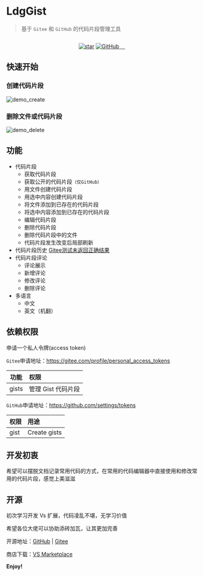 # LdgGist

> 基于 `Gitee` 和 `GitHub` 的代码片段管理工具

<p align="center">
  <img src="https://raw.githubusercontent.com/wanglong126/vscode-ldggist/main/resources/logo.png" alt="">
</p>

<p align="center">
  <a target="_blank" href='https://gitee.com/diycms/vscode-ldggist'><img src='https://img.shields.io/badge/dynamic/json?style=&label=Gitee%20stars&url=https://gitee.com/api/v5/repos/diycms/vscode-ldggist&query=$.stargazers_count' alt='star'></img></a>
  <a href="https://github.com/wanglong126/ldggist" target="_blank">
    <img alt="GitHub" src="https://img.shields.io/github/stars/wanglong126/ldggist?label=Stars&logo=GitHub">
  </a>
  <a target="_blank" href="https://github.com/wanglong126/vscode-ldggist/blob/main/LICENSE">
    <img src="https://img.shields.io/github/license/wanglong126/vscode-ldggist.svg" alt="">
  </a>
  <a target="_blank" href="https://marketplace.visualstudio.com/items?itemName=itldg.ldgGist&ssr=false#version-history">
    <img src="https://vsmarketplacebadge.apphb.com/version-short/itldg.ldgGist.svg?color=blue&style=?style=for-the-badge&logo=visual-studio-code" alt="">
  </a>
  <a target="_blank" href="https://marketplace.visualstudio.com/items?itemName=itldg.ldgGist">
    <img src="https://vsmarketplacebadge.apphb.com/installs-short/itldg.ldgGist.svg" alt="">
  </a>
  <a target="_blank" href="https://marketplace.visualstudio.com/items?itemName=itldg.ldgGist&ssr=false#review-details">
    <img src="https://vsmarketplacebadge.apphb.com/rating-short/itldg.ldgGist.svg?color=blue" alt="">
  </a>
</p>


## 快速开始

### 创建代码片段

![demo_create](https://raw.githubusercontent.com/wanglong126/vscode-ldggist/main/docs/gifs/create.gif)

### 删除文件或代码片段

![demo_delete](https://raw.githubusercontent.com/wanglong126/vscode-ldggist/main/docs/gifs/delete.gif)
## 功能

-   代码片段
    -   获取代码片段
    -   获取公开的代码片段`（仅GitHub）`
    -   用文件创建代码片段
    -   用选中内容创建代码片段
    -   将文件添加到已存在的代码片段
    -   将选中内容添加到已存在的代码片段
    -   编辑代码片段
    -   删除代码片段
    -   删除代码片段中的文件
    -   代码片段发生改变后局部刷新
-   代码片段历史  [Gitee测试未返回正确结果](https://gitee.com/oschina/git-osc/issues/I5072D)
-   代码片段评论
    -   评论展示
    -   新增评论
    -   修改评论
    -   删除评论
-   多语言
    -   中文
    -   英文（机翻）


## 依赖权限

申请一个私人令牌(access token)

`Gitee`申请地址：https://gitee.com/profile/personal_access_tokens

| 功能  | 权限               |
| ----- | :----------------- |
| gists | 管理 Gist 代码片段 |

`GitHub`申请地址：https://github.com/settings/tokens

| 权限 | 用途         |
| ---- | :----------- |
| gist | Create gists |

## 开发初衷

希望可以摆脱文档记录常用代码的方式，在常用的代码编辑器中直接使用和修改常用的代码片段，感觉上美滋滋

## 开源

初次学习开发 Vs 扩展，代码凌乱不堪，无学习价值

希望各位大佬可以协助添砖加瓦，让其更加完善

开源地址：[GitHub](https://github.com/wanglong126/vscode-ldggist)    |   [Gitee](https://gitee.com/diycms/vscode-ldggist)

商店下载：[VS Marketplace](https://marketplace.visualstudio.com/items?itemName=itldg.ldgGist)

**Enjoy!**
